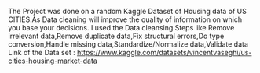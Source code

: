 The Project was done on a random Kaggle Dataset of Housing data of US CITIES.As Data cleaning will improve the quality of information on which you base your decisions.
I used the Data cleansing Steps like Remove irrelevant data,Remove duplicate data,Fix structural errors,Do type conversion,Handle missing data,Standardize/Normalize data,Validate data
Link of the Data set : https://www.kaggle.com/datasets/vincentvaseghi/us-cities-housing-market-data
